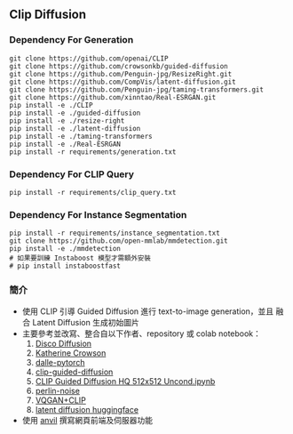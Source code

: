 ## Clip Diffusion

### Dependency For Generation
```
git clone https://github.com/openai/CLIP
git clone https://github.com/crowsonkb/guided-diffusion
git clone https://github.com/Penguin-jpg/ResizeRight.git
git clone https://github.com/CompVis/latent-diffusion.git
git clone https://github.com/Penguin-jpg/taming-transformers.git
git clone https://github.com/xinntao/Real-ESRGAN.git
pip install -e ./CLIP
pip install -e ./guided-diffusion
pip install -e ./resize-right
pip install -e ./latent-diffusion
pip install -e ./taming-transformers
pip install -e ./Real-ESRGAN
pip install -r requirements/generation.txt
```

### Dependency For CLIP Query
```
pip install -r requirements/clip_query.txt
```

### Dependency For Instance Segmentation
```
pip install -r requirements/instance_segmentation.txt
git clone https://github.com/open-mmlab/mmdetection.git
pip install -e ./mmdetection
# 如果要訓練 Instaboost 模型才需額外安裝
# pip install instaboostfast
```

### 簡介
- 使用 CLIP 引導 Guided Diffusion 進行 text-to-image generation，並且
  融合 Latent Diffusion 生成初始圖片
- 主要參考並改寫、整合自以下作者、repository 或 colab notebook：
  1. [Disco Diffusion](https://github.com/alembics/disco-diffusion)
  2. [Katherine Crowson](https://github.com/crowsonkb)
  3. [dalle-pytorch](https://github.com/lucidrains/DALLE-pytorch)
  4. [clip-guided-diffusion](https://github.com/afiaka87/clip-guided-diffusion)
  5. [CLIP Guided Diffusion HQ 512x512 Uncond.ipynb](https://colab.research.google.com/drive/1QBsaDAZv8np29FPbvjffbE1eytoJcsgA)
  6. [perlin-noise](https://gist.github.com/adefossez/0646dbe9ed4005480a2407c62aac8869)
  7. [VQGAN+CLIP](https://colab.research.google.com/drive/1go6YwMFe5MX6XM9tv-cnQiSTU50N9EeT?fbclid=IwAR30ZqxIJG0-2wDukRydFA3jU5OpLHrlC_Sg1iRXqmoTkEhaJtHdRi6H7AI)
  8. [latent diffusion huggingface](https://huggingface.co/spaces/multimodalart/latentdiffusion)
- 使用 [anvil](https://anvil.works/) 撰寫網頁前端及伺服器功能